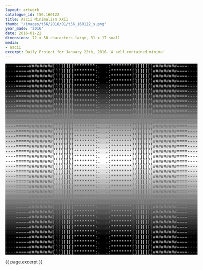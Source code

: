 ```yaml
---
layout: artwork
catalogue_id: t56.160122
title: Ascii Minimalism XXII
thumb: "/images/t56/2016/01/t56_160122_s.png"
year_made: '2016'
date: 2016-01-22
dimensions: 72 x 38 characters large, 31 x 17 small
media:
- ascii
excerpt: Daily Project for January 22th, 2016. A self contained minimalist ascii artwork. Fonts and css styles are allowed and included on page. Adapts to mobile and laptop breakpoints.
---
```


<style>
  pre {
    background-color: #FFFFFF;
    color: #000000;

    font-family: Courier,monospace;
    font-size: .875rem;
    line-height: 1rem;
    padding: 0;
    overflow: hidden;
  }
  pre .alt-F {
    background-color: #FFFFFF;
    color: #000000;
  }
  pre .alt-E {
    background-color: #EEEEEE;
    color: #111111;
  }
  pre .alt-D {
    background-color: #DDDDDD;
    color: #222222;
  }
  pre .alt-C {
    background-color: #CCCCCC;
    color: #333333;
  }
  pre .alt-B {
    background-color: #BBBBBB;
    color: #444444;
  }
  pre .alt-A {
    background-color: #AAAAAA;
    color: #555555;
  }
  pre .alt-9 {
    background-color: #999999;
    color: #666666;
  }
  pre .alt-8 {
    background-color: #888888;
    color: #777777;
  }
  pre .alt-7 {
    background-color: #777777;
    color: #888888;
  }
  pre .alt-6 {
    background-color: #666666;
    color: #999999;
  }
  pre .alt-5 {
    background-color: #555555;
    color: #AAAAAA;
  }
  pre .alt-4 {
    background-color: #444444;
    color: #BBBBBB;
  }
  pre .alt-3 {
    background-color: #333333;
    color: #CCCCCC;
  }
  pre .alt-2 {
    background-color: #222222;
    color: #DDDDDD;
  }
  pre .alt-1 {
    background-color: #111111;
    color: #EEEEEE;
  }
  pre .alt-0 {
    background-color: #000000;
    color: #FFFFFF;
  }

  @media screen and (max-width: 600px) {
    .ascii-large {
      display: none;
    }
    pre {
      width: 16.25rem;
    }
  }
  @media screen and (min-width: 600px){
    .ascii-small {
      display: none;
    }
    pre {
      width: 38.25rem;
    }
  }
</style>

<pre class="ascii-large">
<span class="alt-0">----=====#########[][][][]********:.  .:********[][][][]#########====----</span>
<span class="alt-0">----=====#########[][][][]********:.  .:********[][][][]#########====----</span>
<span class="alt-0">----=====#########[][][][]********:.  .:********[][][][]#########====----</span>
<span class="alt-0">----=====#########[][][][]********:.  .:********[][][][]#########====----</span>
<span class="alt-1">----=====#########[][][][]********:.  .:********[][][][]#########====----</span>
<span class="alt-2">----=====#########[][][][]********:.  .:********[][][][]#########====----</span>
<span class="alt-3">----=====#########[][][][]********:.  .:********[][][][]#########====----</span>
<span class="alt-4">----=====#########[][][][]********:.  .:********[][][][]#########====----</span>
<span class="alt-5">----=====#########[][][][]********:.  .:********[][][][]#########====----</span>
<span class="alt-6">----=====#########[][][][]********:.  .:********[][][][]#########====----</span>
<span class="alt-7">----=====#########[][][][]********:.  .:********[][][][]#########====----</span>
<span class="alt-8">----=====#########[][][][]********:.  .:********[][][][]#########====----</span>
<span class="alt-9">----=====#########[][][][]********:.  .:********[][][][]#########====----</span>
<span class="alt-A">----=====#########[][][][]********:.  .:********[][][][]#########====----</span>
<span class="alt-B">----=====#########[][][][]********:.  .:********[][][][]#########====----</span>
<span class="alt-C">----=====#########[][][][]********:.  .:********[][][][]#########====----</span>
<span class="alt-D">----=====#########[][][][]********:.  .:********[][][][]#########====----</span>
<span class="alt-E">----=====#########[][][][]********:.  .:********[][][][]#########====----</span>
<span class="alt-F">----=====#########[][][][]********:.  .:********[][][][]#########====----</span>
<span class="alt-F">----=====#########[][][][]********:.  .:********[][][][]#########====----</span>
<span class="alt-E">----=====#########[][][][]********:.  .:********[][][][]#########====----</span>
<span class="alt-D">----=====#########[][][][]********:.  .:********[][][][]#########====----</span>
<span class="alt-C">----=====#########[][][][]********:.  .:********[][][][]#########====----</span>
<span class="alt-B">----=====#########[][][][]********:.  .:********[][][][]#########====----</span>
<span class="alt-A">----=====#########[][][][]********:.  .:********[][][][]#########====----</span>
<span class="alt-9">----=====#########[][][][]********:.  .:********[][][][]#########====----</span>
<span class="alt-8">----=====#########[][][][]********:.  .:********[][][][]#########====----</span>
<span class="alt-7">----=====#########[][][][]********:.  .:********[][][][]#########====----</span>
<span class="alt-6">----=====#########[][][][]********:.  .:********[][][][]#########====----</span>
<span class="alt-5">----=====#########[][][][]********:.  .:********[][][][]#########====----</span>
<span class="alt-4">----=====#########[][][][]********:.  .:********[][][][]#########====----</span>
<span class="alt-3">----=====#########[][][][]********:.  .:********[][][][]#########====----</span>
<span class="alt-2">----=====#########[][][][]********:.  .:********[][][][]#########====----</span>
<span class="alt-1">----=====#########[][][][]********:.  .:********[][][][]#########====----</span>
<span class="alt-0">----=====#########[][][][]********:.  .:********[][][][]#########====----</span>
<span class="alt-0">----=====#########[][][][]********:.  .:********[][][][]#########====----</span>
<span class="alt-0">----=====#########[][][][]********:.  .:********[][][][]#########====----</span>
<span class="alt-0">----=====#########[][][][]********:.  .:********[][][][]#########====----</span>
</pre>

<pre class="ascii-small">
<span class="alt-F">--===###[]***:. .:***[]###===--</span>
<span class="alt-E">--===###[]***:. .:***[]###===--</span>
<span class="alt-D">--===###[]***:. .:***[]###===--</span>
<span class="alt-C">--===###[]***:. .:***[]###===--</span>
<span class="alt-B">--===###[]***:. .:***[]###===--</span>
<span class="alt-A">--===###[]***:. .:***[]###===--</span>
<span class="alt-9">--===###[]***:. .:***[]###===--</span>
<span class="alt-8">--===###[]***:. .:***[]###===--</span>
<span class="alt-7">--===###[]***:. .:***[]###===--</span>
<span class="alt-6">--===###[]***:. .:***[]###===--</span>
<span class="alt-5">--===###[]***:. .:***[]###===--</span>
<span class="alt-4">--===###[]***:. .:***[]###===--</span>
<span class="alt-3">--===###[]***:. .:***[]###===--</span>
<span class="alt-2">--===###[]***:. .:***[]###===--</span>
<span class="alt-1">--===###[]***:. .:***[]###===--</span>
<span class="alt-0">--===###[]***:. .:***[]###===--</span>
</pre>

{{ page.excerpt }}
